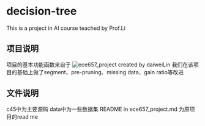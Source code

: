 # decision-tree
This is a project in AI course teached by Prof.Li
## 项目说明
项目的基本功能函数来自于 ![ece657_project created by daiweiLin](https://github.com/daiweiLin/ece657_project/tree/master/C45_master)
我们在该项目的基础上做了segment、pre-pruning、missing data、gain ratio等改进

## 文件说明
c45中为主要源码
data中为一些数据集
README in ece657_project.md 为原项目的read me
